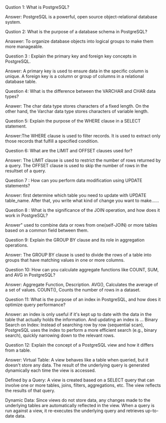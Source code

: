 Qustion 1: What is PostgreSQL?

Answer: PostgreSQL is a powerful, open source object-relational database system.

Qustion 2: What is the purpose of a database schema in PostgreSQL?

Anaswer: To organize database objects into logical groups to make them more manageable. 

Question 3 : Explain the primary key and foreign key concepts in PostgreSQL.

Answer: A primary key is used to ensure data in the specific column is unique. A foreign key is a column or group of columns in a relational database table.

Question 4: What is the difference between the VARCHAR and CHAR data types?

Anawer:  The char data type stores characters of a fixed length. On the other hand, the Varchar data type stores characters of variable length.


Question 5: Explain the purpose of the WHERE clause in a SELECT statement.

Answer:The WHERE clause is used to filter records. It is used to extract only those records that fulfill a specified condition.

Question 6: What are the LIMIT and OFFSET clauses used for?

Answer: The LIMIT clause is used to restrict the number of rows returned by a query. The OFFSET clause is used to skip the number of rows in the resultset of a query.

Question 7 : How can you perform data modification using UPDATE statements?

Answer:  first determine which table you need to update with UPDATE table_name. After that, you write what kind of change you want to make......

Question 8 : What is the significance of the JOIN operation, and how does it work in PostgreSQL?


Answer" used to combine data or rows from one(self-JOIN) or more tables based on a common field between them.

Question 9: Explain the GROUP BY clause and its role in aggregation operations.

Answer: The GROUP BY clause is used to divide the rows of a table into groups that have matching values in one or more columns.

Question 10: How can you calculate aggregate functions like COUNT, SUM, and AVG in PostgreSQL?

Answer: Aggregate Function, Description. AVG(), Calculates the average of a set of values. COUNT(), Counts the number of rows in a dataset.

Question 11: What is the purpose of an index in PostgreSQL, and how does it optimize query performance?

Answer: an index is only useful if it's kept up to date with the data in the table that actually holds the information. And updating an index is ... Binary Search on Index: Instead of searching row by row (sequential scan), PostgreSQL uses the index to perform a more efficient search (e.g., binary search), quickly narrowing down to the relevant rows.

Question 12: Explain the concept of a PostgreSQL view and how it differs from a table.


Answer: Virtual Table: A view behaves like a table when queried, but it doesn't store any data. The result of the underlying query is generated dynamically each time the view is accessed.

Defined by a Query: A view is created based on a SELECT query that can involve one or more tables, joins, filters, aggregations, etc. The view reflects the results of that query.

Dynamic Data: Since views do not store data, any changes made to the underlying tables are automatically reflected in the view. When a query is run against a view, it re-executes the underlying query and retrieves up-to-date data.




 
